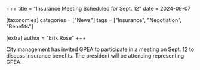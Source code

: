 +++
title = "Insurance Meeting Scheduled for Sept. 12"
date = 2024-09-07

[taxonomies]
categories = ["News"]
tags = ["Insurance", "Negotiation", "Benefits"]

[extra]
author = "Erik Rose"
+++

City management has invited GPEA to participate in a meeting on Sept. 12 to discuss insurance benefits.  The president will be attending representing GPEA.
